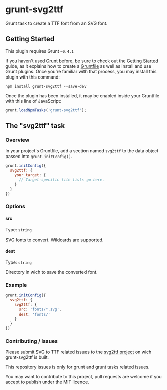 # grunt-svg2ttf

Grunt task to create a TTF font from an SVG font.

## Getting Started
This plugin requires Grunt `~0.4.1`

If you haven't used [Grunt](http://gruntjs.com/) before, be sure to check out
 the [Getting Started](http://gruntjs.com/getting-started) guide, as it
 explains how to create a [Gruntfile](http://gruntjs.com/sample-gruntfile) as
 well as install and use Grunt plugins. Once you're familiar with that process,
 you may install this plugin with this command:

```shell
npm install grunt-svg2ttf --save-dev
```

Once the plugin has been installed, it may be enabled inside your Gruntfile
 with this line of JavaScript:

```js
grunt.loadNpmTasks('grunt-svg2ttf');
```

## The "svg2ttf" task

### Overview
In your project's Gruntfile, add a section named `svg2ttf` to the data
 object passed into `grunt.initConfig()`.

```js
grunt.initConfig({
  svg2ttf: {
    your_target: {
      // Target-specific file lists go here.
    }
  }
})
```

### Options

#### src
Type: `string`

SVG fonts to convert. Wildcards are supported.

#### dest
Type: `string`

Directory in wich to save the converted font.

### Example

```js
grunt.initConfig({
  svg2ttf: {
    svg2ttf: {
      src: 'fonts/*.svg',
      dest: 'fonts/'
    }
  }
})
```

### Contributing / Issues

Please submit SVG to TTF related issues to the
 [svg2ttf project](https://github.com/fontello/svg2ttf)
 on wich grunt-svg2ttf is built.

This repository issues is only for grunt and grunt tasks related issues.

You may want to contribute to this project, pull requests are welcome if you
 accept to publish under the MIT licence.
